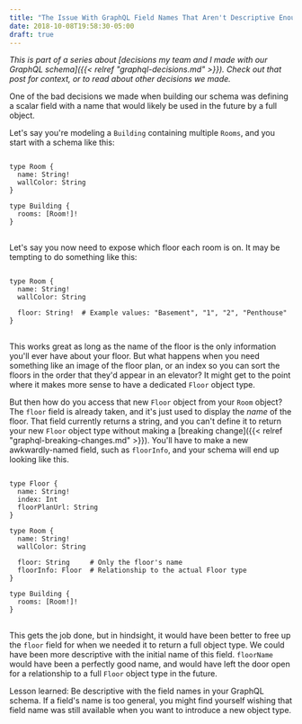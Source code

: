 ```yaml
---
title: "The Issue With GraphQL Field Names That Aren't Descriptive Enough"
date: 2018-10-08T19:58:30-05:00
draft: true
---
```


_This is part of a series about [decisions my team and I made with our GraphQL schema]({{< relref "graphql-decisions.md" >}}). Check out that post for context, or to read about other decisions we made._

One of the bad decisions we made when building our schema was defining a scalar field with a name that would likely be used in the future by a full object.

Let's say you're modeling a `Building` containing multiple `Rooms`, and you start with a schema like this:

<pre>
<code class="language-graphql">
type Room {
  name: String!
  wallColor: String
}

type Building {
  rooms: [Room!]!
}
</code>
</pre>

Let's say you now need to expose which floor each room is on. It may be tempting to do something like this:

<pre>
<code class="language-graphql">
type Room {
  name: String!
  wallColor: String

  floor: String!  # Example values: "Basement", "1", "2", "Penthouse"
}
</code>
</pre>

This works great as long as the name of the floor is the only information you'll ever have about your floor. But what happens when you need something like an image of the floor plan, or an index so you can sort the floors in the order that they'd appear in an elevator? It might get to the point where it makes more sense to have a dedicated `Floor` object type.

But then how do you access that new `Floor` object from your `Room` object? The `floor` field is already taken, and it's just used to display the _name_ of the floor. That field currently returns a string, and you can't define it to return your new `Floor` object type without making a [breaking change]({{< relref "graphql-breaking-changes.md" >}}). You'll have to make a new awkwardly-named field, such as `floorInfo`, and your schema will end up looking like this.

<pre>
<code class="language-graphql">
type Floor {
  name: String!
  index: Int
  floorPlanUrl: String
}

type Room {
  name: String!
  wallColor: String

  floor: String     # Only the floor's name
  floorInfo: Floor  # Relationship to the actual Floor type
}

type Building {
  rooms: [Room!]!
}
</code>
</pre>

This gets the job done, but in hindsight, it would have been better to free up the `floor` field for when we needed it to return a full object type. We could have been more descriptive with the initial name of this field. `floorName` would have been a perfectly good name, and would have left the door open for a relationship to a full `Floor` object type in the future.

Lesson learned: Be descriptive with the field names in your GraphQL schema. If a field's name is too general, you might find yourself wishing that field name was still available when you want to introduce a new object type.
